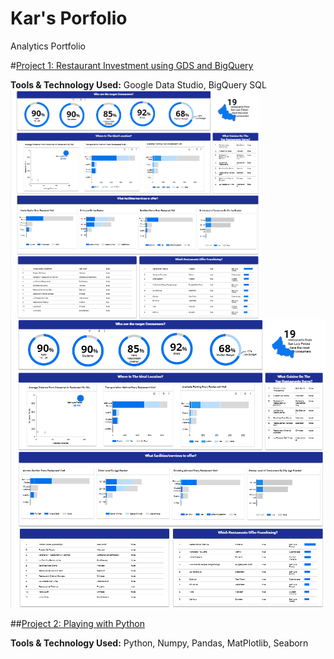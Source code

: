 # Kar's Porfolio
Analytics Portfolio

#[Project 1: Restaurant Investment using GDS and BigQuery](https://github.com/karquiambao/Restaurant-Investment)

**Tools & Technology Used:** Google Data Studio, BigQuery SQL
<img src="images/Portfolio%20-%20Project%201%20-%20Restaurant%20Investment%20-%20EDA.png" width=400 align=left>
![](https://github.com/karquiambao/Kar_Portfolio/blob/main/images/Portfolio%20-%20Project%201%20-%20Restaurant%20Investment%20-%20EDA.png)

##[Project 2: Playing with Python](https://github.com/karquiambao/Playing-With-Python)

**Tools & Technology Used:** Python, Numpy, Pandas, MatPlotlib, Seaborn
